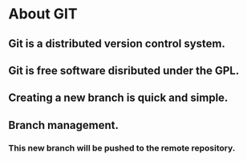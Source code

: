 # About GIT
## Git is a distributed version control system.
## Git is free software disributed under the GPL.
## Creating a new branch is quick and simple.
## Branch management.
### This new branch will be pushed to the remote repository.

